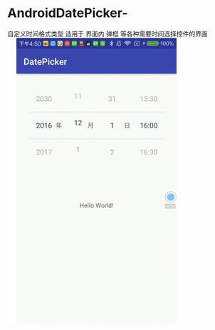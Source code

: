 # AndroidDatePicker-
自定义时间格式类型 适用于 界面内 弹框 等各种需要时间选择控件的界面
![image](https://github.com/Ryanke/AndroidDatePicker-/blob/master/DatePicker/readme.gif)   
